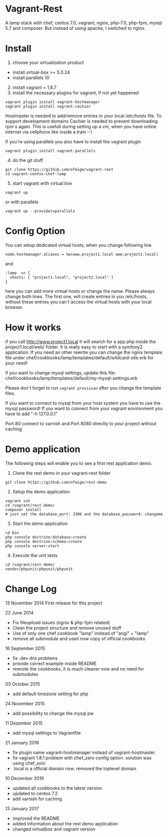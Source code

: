 Vagrant-Rest
============

A lamp stack with chef, centos 7.0, vagrant, nginx, php-7.0, php-fpm, mysql 5.7 and composer. But instead of using apache, I switched to nginx.

Install
=======

1. choose your virtualization product
 - install virtual-box >= 5.0.24
 - install parallels 10
2. install vagrant = 1.8.7
3. install the necessary plugins for vagrant, if not yet happened
 ```
 vagrant plugin install vagrant-hostmanager
 vagrant plugin install vagrant-cachier
 ```

 Hostmaster is needed to add/remove entries in your local /etc/hosts file. To support development domains
 Cachier is needed to prevent downloading rpm´s again. This is usefull during setting up a vm, when you have online internet  via cellphone like inside a train :-)

 If you're using parallels you also have to install the vagrant plugin
 ```
 vagrant plugin install vagrant-parallels
 ```


4. do the git stuff
 ```
 git clone https://github.com/ofeige/vagrant-rest
 cd vagrant-centos-chef-lamp
 ```

5. start vagrant with virtual box
 ```
 vagrant up
 ```
 or with parallels
 ```
 vagrant up --provider=parallels
 ```

Config Option
=============

You can setup dedicated virtual hosts, when you change following line

```
node.hostmanager.aliases = %w(www.project1.local www.project2.local)
```

and

```
:lamp  => {
  vhosts: [ "project1.local", "project2.local" ]
}
```

here you can add more virtual hosts or change the name. Please always change both lines. The first one, will create entries in you /etc/hosts, without these entries you can´t access the virtual hosts with your local browser.

How it works
============

if you call http://www.project1.local it will search for a app.php inside the project1.local/web/ folder. It is really easy to start with a symfony2 application. If you need an other rewrite you can change the ngnix template file under chef/cookbooks/lamp/templates/default/wildcard-site.erb for your need!

if you want to change mysql settings, update this file: chef/cookbooks/lamp/templates/default/my-mysql-settings.erb

Please don´t forget to run ```vagrant provision``` after you change the template files.

If you want to connect to mysql from your host system you have to use the mysql password! If you want to connect from your vagrant environment you have to add "-h 127.0.0.1"

Port 80 connect to varnish and Port 8080 directly to your project without caching

Demo application
================

The following steps will enable you to see a first rest application demo.

1. Clone the rest demo in your vagrant-rest folder
 ```
 git clone https://github.com/ofeige/rest-demo
 ```

2. Setup the demo application
 ```
 vagrant ssh
 cd /vagrant/rest-demo/
 composer install
 # just set the database_port: 3306 and the database_password: changeme
 ```

3. Start the demo application
 ```
 cd bin
 php console doctrine:database:create
 php console doctrine:schema:create
 php console server:start
 ```
4. Execute the unit tests
 ```
 cd /vagrant/rest-demo/
 vendor/phpunit/phpunit/phpunit
 ```

Change Log
==========
13 November 2014
First release for this project

22 June 2014
 - Fix fileupload issues (ngnix & php-fpm related)
 - Clean the project structure and remove unused stuff
 - Use of only one chef cookbook "lamp" instead of "angi" + "lamp"
 - remove all submodule and used now copy of official cookbooks

16 September 2015
 - fix .dev dns problems
 - provide correct example inside README
 - rewrote the cookbooks, it is much cleaner now and no need for submodules

03 October 2015
 - add default timezone setting for php

24 November 2015
 - add possibility to change the mysql pw

11 Dezember 2015
 - add mysql settings to Vagrantfile

21 January 2016
- fix plugin name vagrant-hostmanager instead of vagrant-hostmaster
- fix vagrant 1.8.1 problem with chef_zero config option. solution was using chef_solo
- .local is a official domain now. removed the toplevel domain

10 December 2016
- updated all cookbooks to the latest version
- updated to centos 7.2
- add varnish for caching

13 January 2017
- improved the README
- added information about the rest demo application
- changed virtualbox and vagrant version
